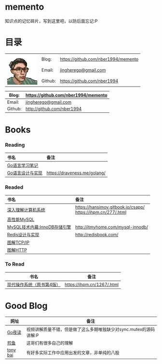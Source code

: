# memento

知识点的记忆碎片，写到这里吧，以防后面忘记:P

# 目录

<div>
<table>
   <tr>
      <td rowspan="3"><img src="./images/2023-09-09-17-22-07-image.png" height="100" /></td>
      <td>Blog:</td>
      <td><a href="https://github.com/nber1994/memento">https://github.com/nber1994/memento</a></td>
   </tr>
   <tr>
      <!-- <td></td> -->
      <td>Email:</td>
      <td><a href="jingherego@gmail.com">jingherego@gmail.com</a></td>
   </tr>
   <tr>
      <!-- <td></td> -->
      <td>Github:</td>
      <td><a href="https://github.com/nber1994">https://github.com/nber1994</a></td>
   </tr>
   <!-- <tr>
      <td></td>
   </tr> -->
</table>

</div>

| Blog:   | https://github.com/nber1994/memento |
| ------- | ----------------------------------- |
| Email:  | jingherego@gmail.com                |
| Github: | http://github.com/nber1994          |

# Books

### Reading

| 书名                                             | 备注                           |
|:---------------------------------------------- |:---------------------------- |
| [Go语言学习笔记](https://item.jd.com/11944267.html)  |                              |
| [Go语言设计与实现](https://item.jd.com/13521160.html) | https://draveness.me/golang/ |

### Readed

| 书名                                                        | 备注                                                               |
|:--------------------------------------------------------- |:---------------------------------------------------------------- |
| [深入理解计算机系统](https://item.jd.com/12006637.html)            | https://hansimov.gitbook.io/csapp/ <br>https://ihpm.cn/277/.html |
| [高性能MySQL](https://item.jd.com/11220393.html)             |                                                                  |
| [MySQL技术内幕:InnoDB存储引擎](https://item.jd.com/11252326.html) | http://itmyhome.com/mysql-innodb/                                |
| [Redis设计与实现](https://item.jd.com/11486101.html)           | http://redisbook.com/                                            |
| [图解TCP/IP](https://item.jd.com/11253710.html)             |                                                                  |
| [图解HTTP](https://item.jd.com/11449491.html)               |                                                                  |

### To Read

| 书名                                                 | 备注                         |
| -------------------------------------------------- | -------------------------- |
| [现代操作系统（原书第4版）](https://item.jd.com/12139635.html) | https://ihpm.cn/1267/.html |

# Good Blog

| 网址                               | 备注                                      |
| -------------------------------- | --------------------------------------- |
| [Go夜读](https://talkgo.org/)      | 视频讲解质量不错，但是做了这么多期唯独缺少对sync.mutex的源码讲解:P |
| [煎鱼](https://eddycjy.com/)       | 这哥们有很多自己的理解                             |
| [tony bai](https://tonybai.com/) | 有好多实际工作中应用出发的文章，非单纯的八股                  |
